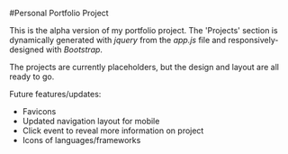 #Personal Portfolio Project

This is the alpha version of my portfolio project. The 'Projects' section is dynamically generated with *jquery*  from the *app.js* file and responsively-designed with *Bootstrap*.

The projects are currently placeholders, but the design and layout are all ready to go.

Future features/updates:

* Favicons
* Updated navigation layout for mobile
* Click event to reveal more information on project
* Icons of languages/frameworks

